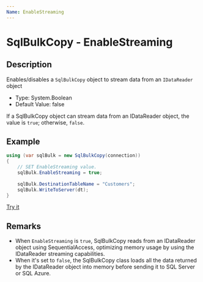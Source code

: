 ```yaml
---
Name: EnableStreaming
---
```


# SqlBulkCopy - EnableStreaming

## Description
Enables/disables a `SqlBulkCopy` object to stream data from an `IDataReader` object

- Type: System.Boolean
- Default Value: false

If a SqlBulkCopy object can stream data from an IDataReader object, the value is `true`; otherwise, `false`.
## Example

```csharp
using (var sqlBulk = new SqlBulkCopy(connection))
{
    // SET EnableStreaming value.
    sqlBulk.EnableStreaming = true;
    
    sqlBulk.DestinationTableName = "Customers";
    sqlBulk.WriteToServer(dt);
}
```

[Try it](https://dotnetfiddle.net/YePJYT)

## Remarks

 - When `EnableStreaming` is `true`, SqlBulkCopy reads from an IDataReader object using SequentialAccess, optimizing memory usage by using the IDataReader streaming capabilities. 
 - When it's set to `false`, the SqlBulkCopy class loads all the data returned by the IDataReader object into memory before sending it to SQL Server or SQL Azure.